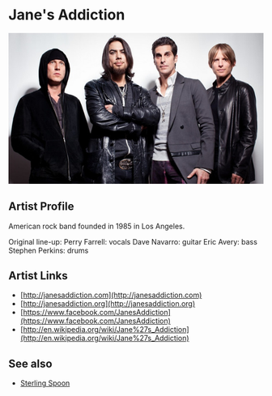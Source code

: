# Jane's Addiction

![](../../assets/artists/Janes_Addiction.png)

## Artist Profile

American rock band founded in 1985 in Los Angeles.

Original line-up:
Perry Farrell: vocals
Dave Navarro: guitar
Eric Avery: bass
Stephen Perkins: drums

## Artist Links

- [http://janesaddiction.com](http://janesaddiction.com)
- [http://janesaddiction.org](http://janesaddiction.org)
- [https://www.facebook.com/JanesAddiction](https://www.facebook.com/JanesAddiction)
- [http://en.wikipedia.org/wiki/Jane%27s_Addiction](http://en.wikipedia.org/wiki/Jane%27s_Addiction)


## See also

- [Sterling Spoon](Sterling_Spoon.md)
